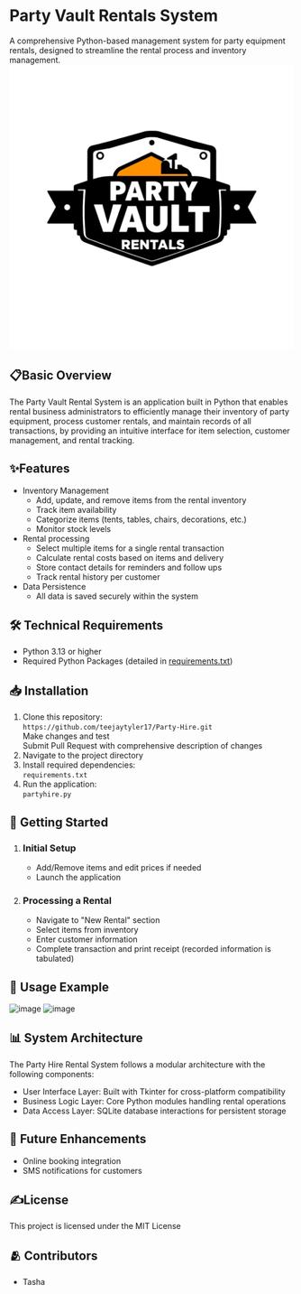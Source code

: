 # Party Vault Rentals System
A comprehensive Python-based management system for party equipment rentals, designed to streamline the rental process and inventory management.
![alt text](logo.png)


## 📋Basic Overview
The Party Vault Rental System is an application built in Python that enables rental business administrators to efficiently manage their inventory of party equipment, process customer rentals, and maintain records of all transactions, 
by providing an intuitive interface for item selection, customer management, and rental tracking.

## ✨Features
- Inventory Management
    - Add, update, and remove items from the rental inventory
   - Track item availability
   - Categorize items (tents, tables, chairs, decorations, etc.)
   - Monitor stock levels
- Rental processing
    - Select multiple items for a single rental transaction
    - Calculate rental costs based on items and delivery
    - Store contact details for reminders and follow ups
    - Track rental history per customer
- Data Persistence
    - All data is saved securely within the system

## 🛠️ Technical Requirements
- Python 3.13 or higher
- Required Python Packages (detailed in [requirements.txt](requirements.txt))

## 📥 Installation 
  1. Clone this repository: <br>
     `https://github.com/teejaytyler17/Party-Hire.git` <br>
     Make changes and test <br>
     Submit Pull Request with comprehensive description of changes
  3. Navigate to the project directory <br>
  4. Install required dependencies: <br>
     `requirements.txt`
  5. Run the application: <br>
     `partyhire.py`

## 🚀 Getting Started
  1. ### Initial Setup
     - Add/Remove items and edit prices if needed
     - Launch the application
  2. ### Processing a Rental
      - Navigate to "New Rental" section
      - Select items from inventory
      - Enter customer information 
     -  Complete transaction and print receipt (recorded information is tabulated)
    
## 🤝 Usage Example
![image](https://github.com/user-attachments/assets/eede1e95-ad83-4af7-b9a4-d01f0411e648)
![image](https://github.com/user-attachments/assets/78b68022-c833-4d50-b163-bd73eb47d93f)

## 📊 System Architecture
The Party Hire Rental System follows a modular architecture with the following components:

  - User Interface Layer: Built with Tkinter for cross-platform compatibility
  - Business Logic Layer: Core Python modules handling rental operations
  - Data Access Layer: SQLite database interactions for persistent storage

## 🔁 Future Enhancements
 - Online booking integration
 - SMS notifications for customers

## ✍️License
This project is licensed under the MIT License 

## 🫂 Contributors
  - Tasha

